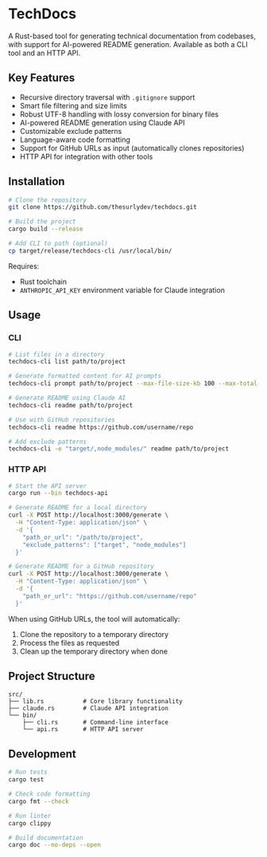# TechDocs

A Rust-based tool for generating technical documentation from codebases, with support for AI-powered README generation. Available as both a CLI tool and an HTTP API.

## Key Features

- Recursive directory traversal with `.gitignore` support
- Smart file filtering and size limits
- Robust UTF-8 handling with lossy conversion for binary files
- AI-powered README generation using Claude API
- Customizable exclude patterns
- Language-aware code formatting
- Support for GitHub URLs as input (automatically clones repositories)
- HTTP API for integration with other tools

## Installation

```bash
# Clone the repository
git clone https://github.com/thesurlydev/techdocs.git

# Build the project
cargo build --release

# Add CLI to path (optional)
cp target/release/techdocs-cli /usr/local/bin/
```

Requires:
- Rust toolchain
- `ANTHROPIC_API_KEY` environment variable for Claude integration

## Usage

### CLI

```bash
# List files in a directory
techdocs-cli list path/to/project

# Generate formatted content for AI prompts
techdocs-cli prompt path/to/project --max-file-size-kb 100 --max-total-size-mb 10

# Generate README using Claude AI
techdocs-cli readme path/to/project

# Use with GitHub repositories
techdocs-cli readme https://github.com/username/repo

# Add exclude patterns
techdocs-cli -e "target/,node_modules/" readme path/to/project
```

### HTTP API

```bash
# Start the API server
cargo run --bin techdocs-api

# Generate README for a local directory
curl -X POST http://localhost:3000/generate \
  -H "Content-Type: application/json" \
  -d '{
    "path_or_url": "/path/to/project",
    "exclude_patterns": ["target", "node_modules"]
  }'

# Generate README for a GitHub repository
curl -X POST http://localhost:3000/generate \
  -H "Content-Type: application/json" \
  -d '{
    "path_or_url": "https://github.com/username/repo"
  }'
```

When using GitHub URLs, the tool will automatically:
1. Clone the repository to a temporary directory
2. Process the files as requested
3. Clean up the temporary directory when done

## Project Structure

```
src/
├── lib.rs           # Core library functionality
├── claude.rs        # Claude API integration
└── bin/
    ├── cli.rs       # Command-line interface
    └── api.rs       # HTTP API server
```

## Development

```bash
# Run tests
cargo test

# Check code formatting
cargo fmt --check

# Run linter
cargo clippy

# Build documentation
cargo doc --no-deps --open
```
